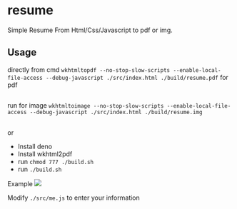 # resume
Simple Resume From Html/Css/Javascript to pdf or img.


## Usage

directly from cmd `wkhtmltopdf --no-stop-slow-scripts --enable-local-file-access --debug-javascript ./src/index.html ./build/resume.pdf`
for pdf
##
run for image ``wkhtmltoimage --no-stop-slow-scripts --enable-local-file-access --debug-javascript ./src/index.html ./build/resume.img``
##
or 

- Install deno 
- Install wkhtml2pdf 
- run `chmod 777 ./build.sh`
- run `./build.sh`


Example 
![](./build/resume.png)

Modify `./src/me.js` to enter your information